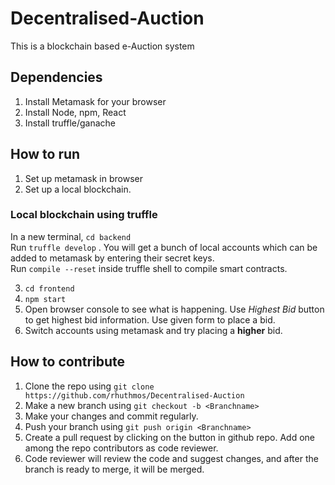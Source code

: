 # Decentralised-Auction
This is a blockchain based e-Auction system

## Dependencies 
1. Install Metamask for your browser
2. Install Node, npm, React
3. Install truffle/ganache

## How to run 
1. Set up metamask in browser
2. Set up a local blockchain.
### Local blockchain using truffle 
  In a new terminal, ```cd backend```  
  Run ```truffle develop``` . You will get a bunch of local accounts which can be added to metamask by entering their secret keys.  
  Run ```compile --reset``` inside truffle shell to compile smart contracts.<br>

3. ```cd frontend```
4. ```npm start```
5. Open browser console to see what is happening. Use *Highest Bid*  button to get highest bid information. Use given form to place a bid.
6. Switch accounts using metamask and try placing a **higher** bid.
  
## How to contribute
1. Clone the repo using ```git clone https://github.com/rhuthmos/Decentralised-Auction```
2. Make a new branch using ```git checkout -b <Branchname>```
3. Make your changes and commit regularly.
4. Push your branch using ```git push origin <Branchname>```
5. Create a pull request by clicking on the button in github repo. Add one among the repo contributors as code reviewer.
6. Code reviewer will review the code and suggest changes, and after the branch is ready to merge, it will be merged.

